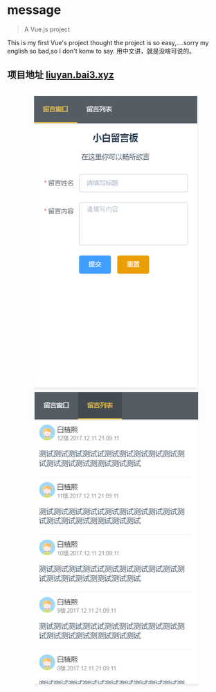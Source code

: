 # message

> A Vue.js project

This is my first Vue's project
thought the project is so easy,....sorry my english so bad,so I
don't konw to say.
用中文讲，就是没啥可说的。
## 项目地址 [liuyan.bai3.xyz](liuyan.bai3.xyz)
<br/>
<div align="center">
<img src="./src/assets/readme1.png"><br/>
</div>
<div align="center">
<img src="./src/assets/readme2.png">
</div>
